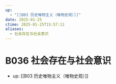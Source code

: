 ```yaml
---
up:
  - "[[B03 历史唯物主义（唯物史观）]]"
date: 2025-01-25
ctime: 2025-01-25T15:57:11
aliases:
  - 社会存在与社会意识
---
```


# B036 社会存在与社会意识

- up: [[B03 历史唯物主义（唯物史观）]]
